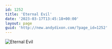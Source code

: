 ```yaml
---
id: 1252
title: 'Eternal Evil'
date: '2023-03-17T13:45:18+00:00'
layout: page
guid: 'http://new.andydixon.com/?page_id=1252'
---
```


![Eternal Evil](https://i0.wp.com/assets.g8x2.ldn.idrivee2-23.com/posters/Eternal%20Evil%2001.jpg?w=1200&ssl=1 "Eternal Evil")